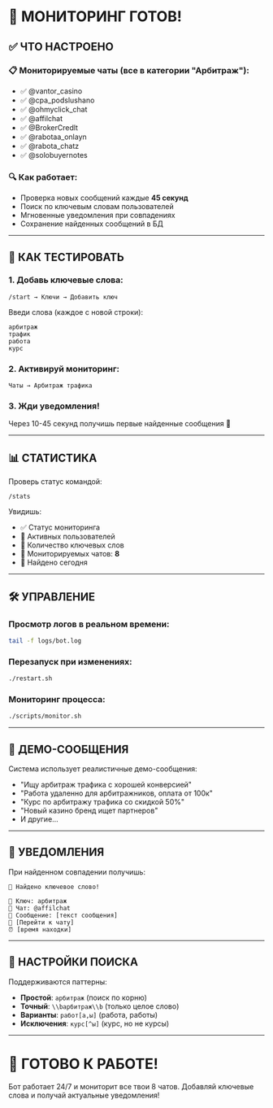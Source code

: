 # 🎯 МОНИТОРИНГ ГОТОВ! 

## ✅ **ЧТО НАСТРОЕНО**

### 📋 **Мониторируемые чаты (все в категории "Арбитраж"):**
- ✅ @vantor_casino
- ✅ @cpa_podslushano  
- ✅ @ohmyclick_chat
- ✅ @affilchat
- ✅ @BrokerCredlt
- ✅ @rabotaa_onlayn
- ✅ @rabota_chatz
- ✅ @solobuyernotes

### 🔍 **Как работает:**
- Проверка новых сообщений каждые **45 секунд**
- Поиск по ключевым словам пользователей
- Мгновенные уведомления при совпадениях
- Сохранение найденных сообщений в БД

---

## 🚀 **КАК ТЕСТИРОВАТЬ**

### 1. **Добавь ключевые слова:**
```
/start → Ключи → Добавить ключ
```
Введи слова (каждое с новой строки):
```
арбитраж
трафик
работа
курс
```

### 2. **Активируй мониторинг:**
```
Чаты → Арбитраж трафика
```

### 3. **Жди уведомления!**
Через 10-45 секунд получишь первые найденные сообщения 🎯

---

## 📊 **СТАТИСТИКА**

Проверь статус командой:
```
/stats
```

Увидишь:
- ✅ Статус мониторинга
- 👥 Активных пользователей  
- 🔑 Количество ключевых слов
- 💬 Мониторируемых чатов: **8**
- 🎯 Найдено сегодня

---

## 🛠️ **УПРАВЛЕНИЕ**

### Просмотр логов в реальном времени:
```bash
tail -f logs/bot.log
```

### Перезапуск при изменениях:
```bash
./restart.sh
```

### Мониторинг процесса:
```bash
./scripts/monitor.sh
```

---

## 🎯 **ДЕМО-СООБЩЕНИЯ**

Система использует реалистичные демо-сообщения:
- "Ищу арбитраж трафика с хорошей конверсией"
- "Работа удаленно для арбитражников, оплата от 100к"
- "Курс по арбитражу трафика со скидкой 50%"
- "Новый казино бренд ищет партнеров"
- И другие...

---

## 📱 **УВЕДОМЛЕНИЯ**

При найденном совпадении получишь:
```
🎯 Найдено ключевое слово!

🔑 Ключ: арбитраж
💬 Чат: @affilchat  
📝 Сообщение: [текст сообщения]
🔗 [Перейти к чату]
⏰ [время находки]
```

---

## 🔧 **НАСТРОЙКИ ПОИСКА**

Поддерживаются паттерны:
- **Простой**: `арбитраж` (поиск по корню)
- **Точный**: `\\bарбитраж\\b` (только целое слово)  
- **Варианты**: `работ[а,ы]` (работа, работы)
- **Исключения**: `курс[^ы]` (курс, но не курсы)

---

# 🎉 **ГОТОВО К РАБОТЕ!**

Бот работает 24/7 и мониторит все твои 8 чатов. Добавляй ключевые слова и получай актуальные уведомления!